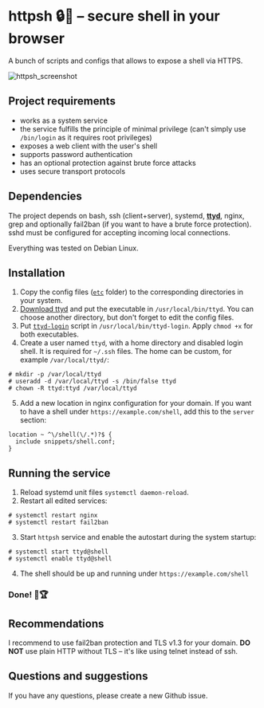 # httpsh 🔒🐚 – secure shell in your browser
A bunch of scripts and configs that allows to expose a shell via HTTPS.

![httpsh_screenshot](assets/httpsh.png)

## Project requirements
* works as a system service
* the service fulfills the principle of minimal privilege (can't simply use `/bin/login` as it requires root privileges)
* exposes a web client with the user's shell
* supports password authentication
* has an optional protection against brute force attacks
* uses secure transport protocols

## Dependencies
The project depends on bash, ssh (client+server), systemd, **[ttyd](https://tsl0922.github.io/ttyd/)**, nginx, grep and optionally fail2ban (if you want to have a brute force protection). sshd must be configured for accepting incoming local connections.

Everything was tested on Debian Linux.

## Installation
1. Copy the config files ([`etc`](etc) folder) to the corresponding directories in your system.
2. [Download ttyd](https://github.com/tsl0922/ttyd/releases) and put the executable in `/usr/local/bin/ttyd`. You can choose another directory, but don't forget to edit the config files.
3. Put [`ttyd-login`](usr/local/bin/ttyd-login) script in `/usr/local/bin/ttyd-login`. Apply `chmod +x` for both executables.
4. Create a user named `ttyd`, with a home directory and disabled login shell. It is required for `~/.ssh` files. The home can be custom, for example `/var/local/ttyd/`:
```
# mkdir -p /var/local/ttyd
# useradd -d /var/local/ttyd -s /bin/false ttyd
# chown -R ttyd:ttyd /var/local/ttyd
```
5. Add a new location in nginx configuration for your domain. If you want to have a shell under `https://example.com/shell`, add this to the `server` section:
```
location ~ ^\/shell(\/.*)?$ {
  include snippets/shell.conf;
}
```

## Running the service
1. Reload systemd unit files `systemctl daemon-reload`.
2. Restart all edited services:
```
# systemctl restart nginx
# systemctl restart fail2ban
```
3. Start `httpsh` service and enable the autostart during the system startup:
```
# systemctl start ttyd@shell
# systemctl enable ttyd@shell
```
4. The shell should be up and running under `https://example.com/shell`

### **Done! 🎉🏆**

## Recommendations
I recommend to use fail2ban protection and TLS v1.3 for your domain. **DO NOT** use plain HTTP without TLS – it's like using telnet instead of ssh.

## Questions and suggestions
If you have any questions, please create a new Github issue.
